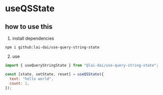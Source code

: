 # useQSState

## how to use this

1. install dependencies

```
npm i github:lai-dai/use-query-string-state
```

2. use

```js
import { useQueryStringState } from "@lai-dai/use-query-string-state";

const [state, setState, reset] = useQSState({
  text: "hello world",
  count: 1,
});
```
